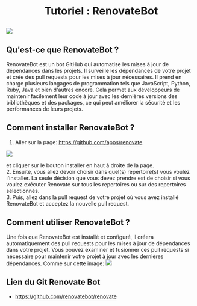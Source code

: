 # <p align="center">Tutoriel : RenovateBot</p>
![](https://camo.githubusercontent.com/389a478509bc5947f999b963a6de5c198512a4f4a80337db93577459d7724d8c/68747470733a2f2f6170702e72656e6f76617465626f742e636f6d2f696d616765732f7768697465736f757263655f72656e6f766174655f3636305f3232302e6a7067)


## Qu'est-ce que RenovateBot ?

RenovateBot est un bot GitHub qui automatise les mises à jour de dépendances dans les projets. Il surveille les dépendances de votre projet et crée des pull requests pour les mises à jour nécessaires. Il prend en charge plusieurs langages de programmation tels que JavaScript, Python, Ruby, Java et bien d'autres encore. Cela permet aux développeurs de maintenir facilement leur code à jour avec les dernières versions des bibliothèques et des packages, ce qui peut améliorer la sécurité et les performances de leurs projets.

## Comment installer RenovateBot ?

1. Aller sur la page: https://github.com/apps/renovate

![](https://github.com/Camtax53/DO/blob/master/images/installation%20renovate%20bot.png)

et cliquer sur le bouton installer en haut à droite de la page.
<br/> 2. Ensuite, vous allez devoir choisir dans quel(s) repertoire(s) vous voulez l'installer. La seule décision que vous devez prendre est de choisir si vous voulez exécuter Renovate sur tous les repertoires ou sur des repertoires sélectionnés.
<br/> 3. Puis, allez dans la pull request de votre projet où vous avez installé RenovateBot et acceptez la nouvelle pull request.


## Comment utiliser RenovateBot ?
Une fois que RenovateBot est installé et configuré, il créera automatiquement des pull requests pour les mises à jour de dépendances dans votre projet. Vous pouvez examiner et fusionner ces pull requests si nécessaire pour maintenir votre projet à jour avec les dernières dépendances. Comme sur cette image:
![](https://github.com/Camtax53/DO/blob/master/images/renovate%20pull%20request.png)

## Lien du Git Renovate Bot
* https://github.com/renovatebot/renovate
